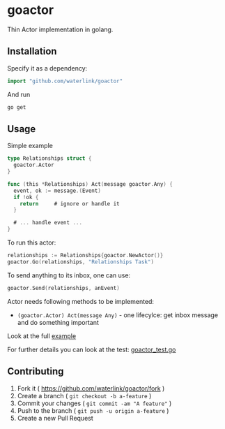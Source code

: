 # goactor

Thin Actor implementation in golang.

## Installation

Specify it as a dependency:

```go
import "github.com/waterlink/goactor"
```

And run

```bash
go get
```

## Usage

Simple example

```go
type Relationships struct {
  goactor.Actor
}

func (this *Relationships) Act(message goactor.Any) {
  event, ok := message.(Event)
  if !ok {
    return     # ignore or handle it
  }

  # ... handle event ...
}
```

To run this actor:

```go
relationships := Relationships{goactor.NewActor()}
goactor.Go(relationships, "Relationships Task")
```

To send anything to its inbox, one can use:

```go
goactor.Send(relationships, anEvent)
```

Actor needs following methods to be implemented:

- `(goactor.Actor) Act(message Any)` - one lifecylce: get inbox message and do something important

Look at the full [example](examples/example.go)

For further details you can look at the test: [goactor_test.go](goactor_test.go)

## Contributing

1. Fork it ( https://github.com/waterlink/goactor/fork )
2. Create a branch ( `git checkout -b a-feature` )
3. Commit your changes ( `git commit -am "A feature"` )
4. Push to the branch ( `git push -u origin a-feature` )
5. Create a new Pull Request
